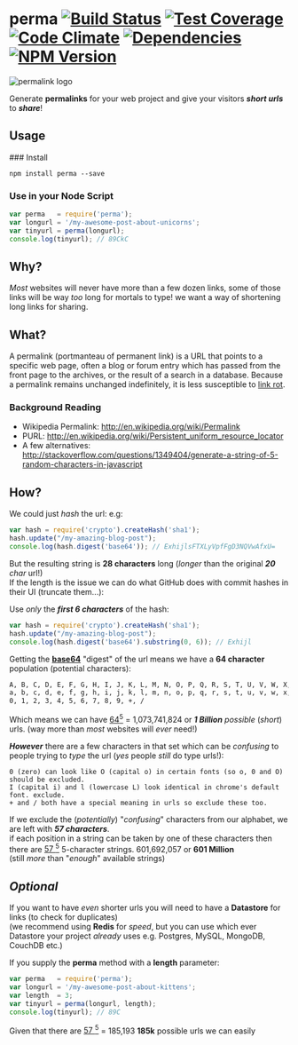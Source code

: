 # perma [![Build Status](https://travis-ci.org/nelsonic/perma.png?branch=master)](https://travis-ci.org/nelsonic/perma) [![Test Coverage][coveralls-image]][coveralls-url] [![Code Climate](https://codeclimate.com/github/nelsonic/perma.png)](https://codeclimate.com/github/nelsonic/perma) [![Dependencies](https://david-dm.org/nelsonic/perma.png?theme=shields.io)](https://david-dm.org/nelsonic/perma) [![NPM Version][npm-image]][npm-url]

![permalink logo](http://i.imgur.com/DTFtLb1.png)

Generate **permalinks** for your web project and
give your visitors ***short urls*** to ***share***!

## Usage

### Install

```
npm install perma --save
```

### Use in your Node Script

```js
var perma   = require('perma');
var longurl = '/my-awesome-post-about-unicorns';
var tinyurl = perma(longurl);
console.log(tinyurl); // 89CkC
```

## Why?

*Most* websites will never have more than a few dozen links,
some of those links will be way *too* long for mortals to type!
we want a way of shortening long links for sharing.

## What?

A permalink (portmanteau of permanent link) is a URL that points to a
specific web page, often a blog or forum entry which has passed from
the front page to the archives, or the result of a search in a database.
Because a permalink remains unchanged indefinitely, it is less susceptible
to [link rot](http://en.wikipedia.org/wiki/Link_rot).

### Background Reading

+ Wikipedia Permalink: http://en.wikipedia.org/wiki/Permalink
+ PURL: http://en.wikipedia.org/wiki/Persistent_uniform_resource_locator
+ A few alternatives:
http://stackoverflow.com/questions/1349404/generate-a-string-of-5-random-characters-in-javascript

## How?

We could just *hash* the url: e.g:

```js
var hash = require('crypto').createHash('sha1');
hash.update("/my-amazing-blog-post");
console.log(hash.digest('base64')); // ExhijlsFTXLyVpfFgD3NQVwAfxU=
```
But the resulting string is **28 characters** long (*longer* than the original _**20** char_ url!)  
If the length is the issue we can do what GitHub does with commit hashes in their UI (truncate them...):

Use *only* the ***first 6 characters*** of the hash:
```js
var hash = require('crypto').createHash('sha1');
hash.update("/my-amazing-blog-post");
console.log(hash.digest('base64').substring(0, 6)); // Exhijl
```

Getting the [**base64**](http://en.wikipedia.org/wiki/Base64) "digest"
of the url means we have a **64 character** population (potential characters):  
```sh
A, B, C, D, E, F, G, H, I, J, K, L, M, N, O, P, Q, R, S, T, U, V, W, X, Y, Z
a, b, c, d, e, f, g, h, i, j, k, l, m, n, o, p, q, r, s, t, u, v, w, x, y, z
0, 1, 2, 3, 4, 5, 6, 7, 8, 9, +, /
```
Which means we can have
[64<sup>5</sup>](http://www.wolframalpha.com/input/?i=64+to+the+power+of+5)
= 1,073,741,824 or ***1 Billion*** *possible* (*short*) urls.
(way more than *most* websites will *ever* need!)

***However*** there are a few characters in that set which can be *confusing*
to people trying to *type* the url (*yes* people *still* do type urls!):

```
0 (zero) can look like O (capital o) in certain fonts (so o, 0 and O) should be excluded.
I (capital i) and l (lowercase L) look identical in chrome's default font. exclude.
+ and / both have a special meaning in urls so exclude these too.
```
If we exclude the (*potentially*) "*confusing*" characters from our alphabet,
we are left with ***57 characters***.  
if each position in a string can be taken by one of these characters
then there are
[57 <sup>5</sup>](http://www.wolframalpha.com/input/?i=57+to+the+power+of+5)
5-character strings. 601,692,057 or **601 Million**  
(still *more* than "*enough*" available strings)

## *Optional*

If you want to have *even* shorter urls you will need to have a
**Datastore** for links (to check for duplicates)  
(we recommend using **Redis** for *speed*, but you can use which ever Datastore
  your project *already* uses e.g. Postgres, MySQL, MongoDB, CouchDB etc.)

If you supply the **perma** method with a **length** parameter:
```js
var perma   = require('perma');
var longurl = '/my-awesome-post-about-kittens';
var length  = 3;
var tinyurl = perma(longurl, length);
console.log(tinyurl); // 89C
```
Given that there are
[57 <sup>5</sup>](http://www.wolframalpha.com/input/?i=57+to+the+power+of+3)
 = 185,193 **185k** possible urls we can easily

[npm-image]: https://img.shields.io/npm/v/perma.svg?style=flat
[npm-url]: https://npmjs.org/package/perma
[coveralls-image]: https://img.shields.io/coveralls/nelsonic/perma.svg?style=flat
[coveralls-url]: https://coveralls.io/r/nelsonic/perma?branch=master
